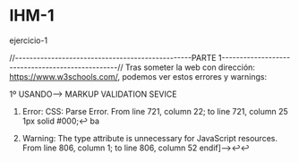 # IHM-1
ejercicio-1

//-------------------------------------------------PARTE 1-------------------------------------------------//
Tras someter la web con dirección: https://www.w3schools.com/, podemos ver estos errores y warnings:

1º USANDO--> MARKUP VALIDATION SEVICE
1. Error: CSS: Parse Error.
From line 721, column 22; to line 721, column 25
1px solid #000;↩  ba

2. Warning: The type attribute is unnecessary for JavaScript resources.
From line 806, column 1; to line 806, column 52
endif]-->↩<script data-cfasync="false" type="text/javascript">↩    w

3. Warning: The type attribute is unnecessary for JavaScript resources.
From line 813, column 1; to line 813, column 123
</script>↩<script async data-cfasync="false" src="https://cdn.snigelweb.com/adengine/w3schools.com/loader.js" type="text/javascript"></scri

4. Warning: Document uses the Unicode Private Use Area(s), which should not be used in publicly exchanged documents. (Charmod C073)
At line 848, column 240
ss='fa'>&#xe802;</i></a>↩    <

5. Error: An img element must have an alt attribute, except under certain conditions. For details, consult guidance on providing text alternatives for images.
From line 1705, column 5; to line 1705, column 125
><br>↩    <img src="how-spaces-works3.png" class="w3-hide-medium w3-hide-small" style="max-width:100%;margin:auto;" loading="lazy">↩  </d

2ºUSANDO--> CSS VALIDATION SERVICE
ERRORES=2
1. URI : https://www.w3schools.com/lib/w3schools30.css
793		Deprecated media feature max-device-width. For guidance, see the Deprecated Media Features section in the current Media Queries specification.

2. URI : https://www.w3schools.com/
664		Error de análisis sintáctico //border:1px solid #000

WARNINGS=63
4								-ms-text-size-adjust is a vendor extension
4								-webkit-text-size-adjust is a vendor extension
16								-webkit-appearance is a vendor extension
17								::-moz-focus-inner is a vendor extended pseudo-element
17								::-moz-focus-inner is a vendor extended pseudo-element
17								::-moz-focus-inner is a vendor extended pseudo-element
17								::-moz-focus-inner is a vendor extended pseudo-element
18								:-moz-focusring is a vendor extended pseudo-class
18								:-moz-focusring is a vendor extended pseudo-class
18								:-moz-focusring is a vendor extended pseudo-class
18								:-moz-focusring is a vendor extended pseudo-class
22								::-webkit-inner-spin-button is a vendor extended pseudo-element
22								::-webkit-outer-spin-button is a vendor extended pseudo-element
23								-webkit-appearance is a vendor extension
24								::-webkit-search-decoration is a vendor extended pseudo-element
24								-webkit-appearance is a vendor extension
25								::-webkit-file-upload-button is a vendor extended pseudo-element
25								-webkit-appearance is a vendor extension
41								-webkit-touch-callout is a vendor extension
41								-webkit-user-select is a vendor extension
41								-khtml-user-select is a vendor extension
41								-moz-user-select is a vendor extension
41								-ms-user-select is a vendor extension
100								-ms-transform is a vendor extension
101								-ms-transform is a vendor extension
102								-ms-transform is a vendor extension
103								-ms-transform is a vendor extension
104								-ms-transform is a vendor extension
264								-webkit-font-smoothing is a vendor extension
265								-moz-osx-font-smoothing is a vendor extension
282	span.usergetspoint					Colores iguales para background-color y color
303								Colores iguales para background-color y color
311								Colores iguales para background-color y color
401								-webkit-overflow-scrolling is a vendor extension
402								::-webkit-scrollbar is a vendor extended pseudo-element
402								::-webkit-scrollbar is a vendor extended pseudo-element
402								::-webkit-scrollbar is a vendor extended pseudo-element
403								::-webkit-scrollbar-track is a vendor extended pseudo-element
403								::-webkit-scrollbar-track is a vendor extended pseudo-element
403								::-webkit-scrollbar-track is a vendor extended pseudo-element
404								::-webkit-scrollbar-thumb is a vendor extended pseudo-element
404								::-webkit-scrollbar-thumb is a vendor extended pseudo-element
404								::-webkit-scrollbar-thumb is a vendor extended pseudo-element
456	.nextprev a.w3-left					Colores iguales para background-color y border-color
456	.nextprev a.w3-right					Colores iguales para background-color y border-color
483	td.gsc-search-button input.gsc-search-button		Colores iguales para background-color y border-color
508								-webkit-overflow-scrolling is a vendor extension
615								-webkit-font-smoothing is a vendor extension
616								-moz-osx-font-smoothing is a vendor extension
748	.darktheme .w3-code					Colores iguales para background-color y border-left-color
749	.darktheme .w3-codeline					Colores iguales para background-color y border-left-color
750	.darktheme .w3-example pre				Colores iguales para background-color y border-left-color
1073								-webkit-touch-callout is a vendor extension
1073								-webkit-user-select is a vendor extension
1073								-khtml-user-select is a vendor extension
1073								-moz-user-select is a vendor extension
1073								-ms-user-select is a vendor extension

//-------------------------------------------------PARTE 2-------------------------------------------------//
Aquí podemos ver una parte de los errores que aparecen al estar el archivo proyecto figma incompleto
![captura de errores_p2](https://user-images.githubusercontent.com/98815751/153188404-a5d82c97-cf34-4c68-82a3-f68749e7c87d.png)
